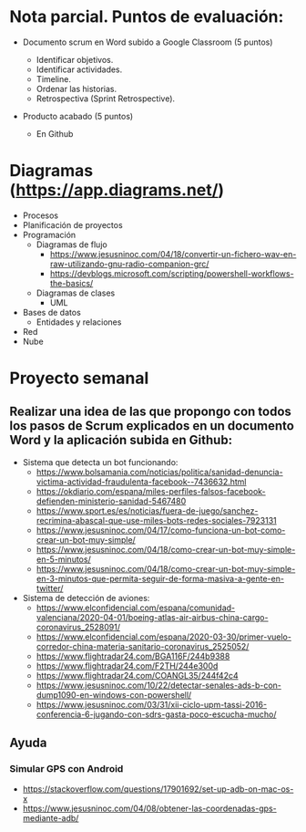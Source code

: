 # Nota parcial. Puntos de evaluación:
- Documento scrum en Word subido a Google Classroom (5 puntos)
  - Identificar objetivos.
  - Identificar actividades.
  - Timeline.
  - Ordenar las historias.
  - Retrospectiva (Sprint Retrospective).

- Producto acabado (5 puntos)
  - En Github

# Diagramas (https://app.diagrams.net/)
- Procesos
- Planificación de proyectos
- Programación
  - Diagramas de flujo
    - https://www.jesusninoc.com/04/18/convertir-un-fichero-wav-en-raw-utilizando-gnu-radio-companion-grc/
    - https://devblogs.microsoft.com/scripting/powershell-workflows-the-basics/
  - Diagramas de clases
    - UML
- Bases de datos
  - Entidades y relaciones
- Red
- Nube

# Proyecto semanal
## Realizar una idea de las que propongo con todos los pasos de Scrum explicados en un documento Word y la aplicación subida en Github:
- Sistema que detecta un bot funcionando:
  - https://www.bolsamania.com/noticias/politica/sanidad-denuncia-victima-actividad-fraudulenta-facebook--7436632.html
  - https://okdiario.com/espana/miles-perfiles-falsos-facebook-defienden-ministerio-sanidad-5467480
  - https://www.sport.es/es/noticias/fuera-de-juego/sanchez-recrimina-abascal-que-use-miles-bots-redes-sociales-7923131
  - https://www.jesusninoc.com/04/17/como-funciona-un-bot-como-crear-un-bot-muy-simple/
  - https://www.jesusninoc.com/04/18/como-crear-un-bot-muy-simple-en-5-minutos/
  - https://www.jesusninoc.com/04/18/como-crear-un-bot-muy-simple-en-3-minutos-que-permita-seguir-de-forma-masiva-a-gente-en-twitter/
- Sistema de detección de aviones:
  - https://www.elconfidencial.com/espana/comunidad-valenciana/2020-04-01/boeing-atlas-air-airbus-china-cargo-coronavirus_2528091/
  - https://www.elconfidencial.com/espana/2020-03-30/primer-vuelo-corredor-china-materia-sanitario-coronavirus_2525052/
  - https://www.flightradar24.com/BGA116F/244b9388
  - https://www.flightradar24.com/F2TH/244e300d
  - https://www.flightradar24.com/COANGL35/244f42c4
  - https://www.jesusninoc.com/10/22/detectar-senales-ads-b-con-dump1090-en-windows-con-powershell/
  - https://www.jesusninoc.com/03/31/xii-ciclo-upm-tassi-2016-conferencia-6-jugando-con-sdrs-gasta-poco-escucha-mucho/

## Ayuda

### Simular GPS con Android
* https://stackoverflow.com/questions/17901692/set-up-adb-on-mac-os-x
* https://www.jesusninoc.com/04/08/obtener-las-coordenadas-gps-mediante-adb/
